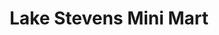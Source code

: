 ---
title: "Lake Stevens Mini Mart"
url: /lake-stevens/lake-stevens-mini-mart/
shop: convenience
---